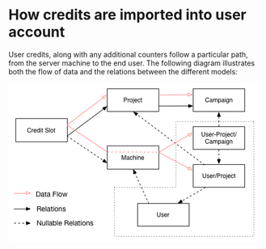 
# How credits are imported into user account

User credits, along with any additional counters follow a particular path, from the server machine to the end user. The following diagram illustrates both the flow of data and the relations between the different models:

![Relations](https://github.com/wavesoft/creditpiggy/blob/master/doc/img/credit-import.png)
